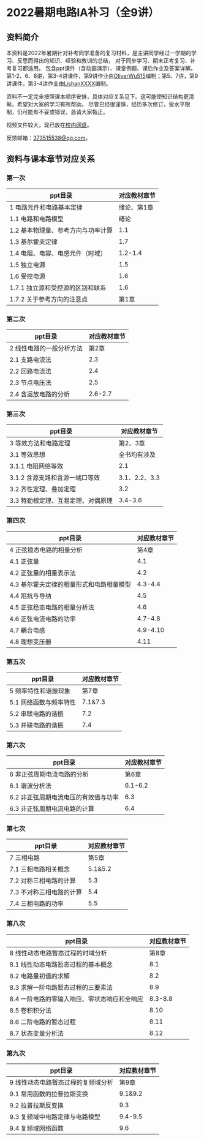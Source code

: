 # 2022暑期电路IA补习（全9讲）
## 资料简介
本资料是2022年暑期针对补考同学准备的复习材料，是主讲同学经过一学期的学习、反思而得出的知识、经验和教训的总结，
对于同步学习、期末正考复习、补考复习都适用。
包含ppt课件（含动画演示）、课堂例题、课后作业及答案详解。
第1-2、6、8讲，第3-4讲课件，第9讲作业由[OliverWu515](https://github.com/OliverWu515)编制；第5、7讲，第9讲课件，第3-4讲作业由[LishanXXXX](https://github.com/LiShan1201)编制。

资料不一定完全按照课本顺序安排，具体对应关系见下。这可能使知识结构更清晰。希望对大家的学习有所帮助。
尽管已经很谨慎，经历多次修订，受水平限制，仍可能有不妥或错误，恳请大家指正。

视频文件较大，现已放在[校内网盘](https://open.osa.moe/openauto/EE1011A/materials)。

反馈邮箱：373515538@qq.com。
## 资料与课本章节对应关系
### 第一次
|ppt目录	|对应教材章节|
|----|----|
|1 电路元件和电路基本定律|	绪论、第1章|
|1.1 电路和电路模型	|绪论|
|1.2 基本物理量、参考方向与功率计算|	1.1|
|1.3 基尔霍夫定律|	1.7|
1.4 电阻、电容、电感元件（时域）|	1.2-1.4
1.5  独立电源|	1.5
1.6  受控电源	|1.6
1.7.1 独立源和受控源的区别和联系|	1.6
1.7.2  关于参考方向的注意点|	第1章
### 第二次
|ppt目录	|对应教材章节|
|----|----|
2 线性电路的一般分析方法|	第2章
2.1  支路电流法|	2.3
2.2  回路电流法|	2.4
2.3  节点电压法|	2.5
2.4 含运放电路的分析|	2.6-2.7
### 第三次
|ppt目录	|对应教材章节|
|----|----|
3 等效方法和电路定理|	第2、3章
3.1 等效思想|	全书均有涉及
3.1.1 电阻网络等效|	2.1
3.1.2 含源支路和含源一端口等效|	3.1、2.2、3.3
3.2 齐性定理、叠加定理|	3.2
3.3 特勒根定理、互易定理、对偶原理|	3.4-3.6
### 第四次
|ppt目录	|对应教材章节|
|----|----|
4 正弦稳态电路的相量分析|	第4章
4.1 正弦量|	4.1
4.2 正弦量的相量表示法|	4.2
4.3 基尔霍夫定律的相量形式和电路相量模型|	4.3-4.4
4.4 阻抗与导纳|	4.5
4.5 正弦稳态电路的相量分析法|	4.6
4.6 正弦电流电路的功率|	4.7-4.8
4.7 耦合电感|	4.9-4.10
4.8 理想变压器|	4.11
### 第五次
|ppt目录	|对应教材章节|
|----|----|
5 频率特性和谐振现象|	第7章
5.1 网络函数与频率特性|	7.1&7.3
5.2 串联电路的谐振|	7.2
5.3  并联电路的谐振|	7.4
### 第六次
|ppt目录	|对应教材章节|
|----|----|
6 非正弦周期电流电路的分析|	第6章
6.1 谐波分析法|	6.1-6.2
6.2 非正弦周期电流电压的有效值与功率|	6.3
6.3 非正弦周期电流电路的计算|	6.4
### 第七次
|ppt目录	|对应教材章节|
|----|----|
7 三相电路|	第5章
7.1 三相电路相关概念|	5.1&5.2
7.2 对称三相电路的计算|	5.3
7.3 不对称三相电路的计算|	5.4
7.4 三相电路的功率|	5.5
### 第八次
|ppt目录	|对应教材章节|
|----|----|
8 线性动态电路暂态过程的时域分析|	第8章
8.1 线性动态电路暂态过程的基本概念|	8.1
8.2 电路量初值的求解|	8.2
8.3 求解一阶电路暂态过程的三要素法|	8.9
8.4 一阶电路的零输入响应、零状态响应和全响应|	8.3-8.8
8.5 卷积积分法|	8.10
8.6 二阶电路的暂态过程|	8.11
8.7 状态变量分析法|	8.12
### 第九次
|ppt目录	|对应教材章节|
|----|----|
9 线性动态电路暂态过程的复频域分析|	第9章
9.1 常用函数的拉普拉斯变换|	9.1&9.2
9.2 拉普拉斯反变换|	9.3
9.3 复频域中电路定律与电路模型|	9.4-9.5
9.4 复频域网络函数|	9.6
